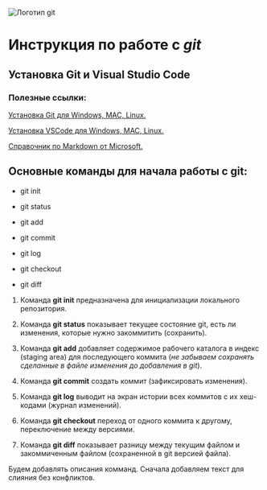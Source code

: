 ![Логотип git](logo_git.png) 

# Инструкция по работе с ***git***

## Установка Git и Visual Studio Code

### Полезные ссылки:

[Установка Git для Windows, MAC, Linux.](https://git-scm.com/downloads)

[Установка VSCode для Windows, MAC, Linux.](https://code.visualstudio.com/Download)

[Справочник по Markdown от Microsoft.](https://docs.microsoft.com/ru-ru/contribute/markdown-reference)



## Основные команды для начала работы с git:

* git init 

* git status 

* git add 

* git commit 

* git log 

* git checkout 

* git diff 


1. Команда **git init** предназначена для инициализации локального репозитория.

2. Команда **git status** показывает текущее состояние git, есть ли изменения, которые нужно закоммитить (сохранить).

3. Команда **git add** добавляет содержимое рабочего каталога в индекс (staging area) для последующего коммита (*не забываем сохранять сделанные в файле изменения до добавления в git*).

4. Команда **git commit** создать коммит (зафиксировать изменения).

5. Команда **git log** выводит на экран истории всех коммитов с их хеш-кодами (журнал изменений).

6. Команда **git checkout** переход от одного коммита к другому, переключение между версиями.

7. Команда **git diff** показывает разницу между текущим файлом и закоммиченным файлом (сохраненной в git версией файла).


Будем добавлять описания комманд.
Сначала добавляем текст для слияния без конфликтов.
